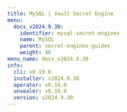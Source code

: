 ```yaml
---
title: MySQL | Vault Secret Engine
menu:
  docs_v2024.9.30:
    identifier: mysql-secret-engines
    name: MySQL
    parent: secret-engines-guides
    weight: 40
menu_name: docs_v2024.9.30
info:
  cli: v0.19.0
  installer: v2024.9.30
  operator: v0.19.0
  unsealer: v0.19.0
  version: v2024.9.30
---
```


